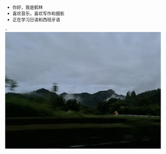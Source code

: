 - 你好，我是鹤林
- 喜欢音乐，喜欢写作和摄影
- 正在学习日语和西班牙语


<!---
KarinPerle is a  special repository because its `README.md` (this file) appears on your GitHub profile.
You can click the Preview link to take a look at your changes.
--->
-![image](https://github.com/KarinPerle/KarinPerle.github.io/blob/main/image.png)
